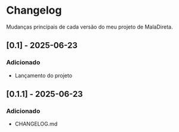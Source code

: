 # Changelog

Mudanças principais de cada versão do meu projeto de MalaDireta.

## [0.1] - 2025-06-23
### Adicionado
- Lançamento do projeto

## [0.1.1] - 2025-06-23
### Adicionado
- CHANGELOG.md
